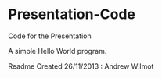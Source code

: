 Presentation-Code
=================


Code for the Presentation

A simple Hello World program. 

Readme Created 26/11/2013 : Andrew Wilmot
